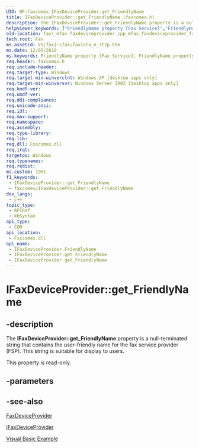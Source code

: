 ```yaml
---
UID: NF:faxcomex.IFaxDeviceProvider.get_FriendlyName
title: IFaxDeviceProvider::get_FriendlyName (faxcomex.h)
description: The IFaxDeviceProvider::get_FriendlyName property is a null-terminated string that contains the user-friendly name for the fax service provider (FSP). This string is suitable for display to users.
helpviewer_keywords: ["FriendlyName property [Fax Service]","FriendlyName property [Fax Service]","IFaxDeviceProvider interface","IFaxDeviceProvider interface [Fax Service]","FriendlyName property","IFaxDeviceProvider.FriendlyName","IFaxDeviceProvider.get_FriendlyName","IFaxDeviceProvider::FriendlyName","IFaxDeviceProvider::get_FriendlyName","_mfax_faxdeviceprovider.friendlyname","fax._mfax_faxdeviceprovider_cpp_mfax_faxdeviceprovider_friendlyname_cpp","fax._mfax_faxdeviceprovider_friendlyname","faxcomex/IFaxDeviceProvider::FriendlyName","faxcomex/IFaxDeviceProvider::get_FriendlyName","get_FriendlyName"]
old-location: fax\_mfax_faxdeviceprovider_cpp_mfax_faxdeviceprovider_friendlyname_cpp.htm
tech.root: Fax
ms.assetid: VS|fax|~\fax\faxinta_n_7t7p.htm
ms.date: 12/05/2018
ms.keywords: FriendlyName property [Fax Service], FriendlyName property [Fax Service],IFaxDeviceProvider interface, IFaxDeviceProvider interface [Fax Service],FriendlyName property, IFaxDeviceProvider.FriendlyName, IFaxDeviceProvider.get_FriendlyName, IFaxDeviceProvider::FriendlyName, IFaxDeviceProvider::get_FriendlyName, _mfax_faxdeviceprovider.friendlyname, fax._mfax_faxdeviceprovider_cpp_mfax_faxdeviceprovider_friendlyname_cpp, fax._mfax_faxdeviceprovider_friendlyname, faxcomex/IFaxDeviceProvider::FriendlyName, faxcomex/IFaxDeviceProvider::get_FriendlyName, get_FriendlyName
req.header: faxcomex.h
req.include-header: 
req.target-type: Windows
req.target-min-winverclnt: Windows XP [desktop apps only]
req.target-min-winversvr: Windows Server 2003 [desktop apps only]
req.kmdf-ver: 
req.umdf-ver: 
req.ddi-compliance: 
req.unicode-ansi: 
req.idl: 
req.max-support: 
req.namespace: 
req.assembly: 
req.type-library: 
req.lib: 
req.dll: Fxscomex.dll
req.irql: 
targetos: Windows
req.typenames: 
req.redist: 
ms.custom: 19H1
f1_keywords:
 - IFaxDeviceProvider::get_FriendlyName
 - faxcomex/IFaxDeviceProvider::get_FriendlyName
dev_langs:
 - c++
topic_type:
 - APIRef
 - kbSyntax
api_type:
 - COM
api_location:
 - Fxscomex.dll
api_name:
 - IFaxDeviceProvider.FriendlyName
 - IFaxDeviceProvider.get_FriendlyName
 - IFaxDeviceProvider.get_FriendlyName
---
```


# IFaxDeviceProvider::get_FriendlyName


## -description

The <b>IFaxDeviceProvider::get_FriendlyName</b> property is a null-terminated string that contains the user-friendly name for the fax service provider (FSP). This string is suitable for display to users.

This property is read-only.

## -parameters

## -see-also

<a href="https://docs.microsoft.com/previous-versions/windows/desktop/fax/-mfax-faxdeviceprovider">FaxDeviceProvider</a>



<a href="https://docs.microsoft.com/previous-versions/windows/desktop/api/faxcomex/nn-faxcomex-ifaxdeviceprovider">IFaxDeviceProvider</a>



<a href="https://docs.microsoft.com/previous-versions/windows/desktop/fax/-mfax-managing-fax-device-providers">Visual Basic Example</a>

